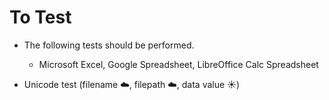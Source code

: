 # To Test

- The following tests should be performed. 
	- Microsoft Excel, Google Spreadsheet, LibreOffice Calc Spreadsheet

- Unicode test (filename :cloud:, filepath :cloud:, data value :sunny:)
